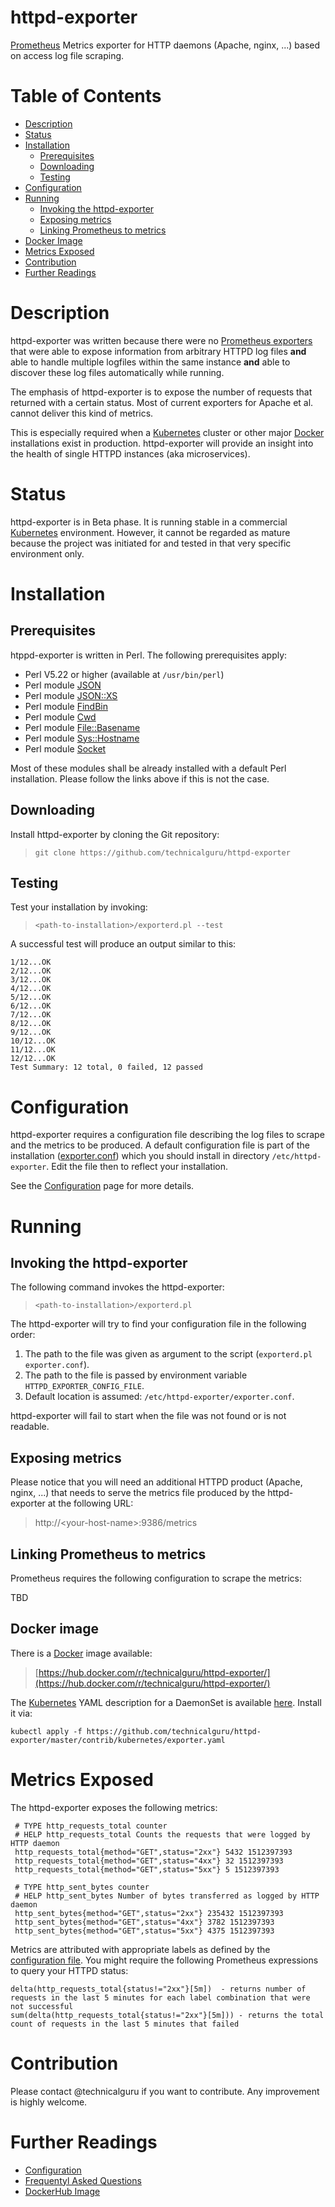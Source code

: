 # httpd-exporter
[Prometheus](https://prometheus.io/) Metrics exporter for HTTP daemons (Apache, nginx, ...) based on 
access log file scraping.

# Table of Contents
* [Description](#user-content-description)
* [Status](#user-content-status)
* [Installation](#user-content-installation)
  * [Prerequisites](#user-content-prerequisites)
  * [Downloading](#user-content-downloading)
  * [Testing](#user-content-testing)
* [Configuration](#user-content-configuration)
* [Running](#user-content-running)
  * [Invoking the httpd-exporter](#user-content-invoking-the-httpd-exporter)
  * [Exposing metrics](#user-content-exposing-metrics)
  * [Linking Prometheus to metrics](#user-content-linking-prometheus-to-metrics)
* [Docker Image](#user-content-docker-image)
* [Metrics Exposed](#user-content-metrics-exposed)
* [Contribution](#user-content-contribution)
* [Further Readings](#user-content-further-readings)

# Description
httpd-exporter was written because there were no [Prometheus exporters](https://prometheus.io/docs/instrumenting/exporters/)
that were able to expose information from arbitrary HTTPD log files **and** able to handle multiple logfiles 
within the same instance **and** able to discover these log files automatically while running.

The emphasis of httpd-exporter is to expose the number of requests that returned with a certain status. Most of
current exporters for Apache et al. cannot deliver this kind of metrics. 

This is especially required when a [Kubernetes](https://kubernetes.io/) cluster or other major [Docker](https://docker.io/) 
installations exist in production. httpd-exporter will provide an insight into the health of single HTTPD 
instances (aka microservices).

# Status
httpd-exporter is in Beta phase. It is running stable in a commercial [Kubernetes](https://kubernetes.io/)
environment. However, it cannot be regarded as mature because the project was initiated for and tested in that 
very specific environment only.

# Installation
## Prerequisites
htppd-exporter is written in Perl. The following prerequisites apply:

* Perl V5.22 or higher (available at `/usr/bin/perl`)
* Perl module [JSON](http://search.cpan.org/perldoc?JSON)
* Perl module [JSON::XS](http://search.cpan.org/~mlehmann/JSON-XS-3.04/XS.pm)
* Perl module [FindBin](https://perldoc.perl.org/FindBin.html)
* Perl module [Cwd](https://perldoc.perl.org/Cwd.html)
* Perl module [File::Basename](https://perldoc.perl.org/File/Basename.html)
* Perl module [Sys::Hostname](https://perldoc.perl.org/Sys/Hostname.html)
* Perl module [Socket](https://perldoc.perl.org/Socket.html)

Most of these modules shall be already installed with a default Perl installation. Please follow the links above if this is not the case.

## Downloading
Install httpd-exporter by cloning the Git repository:

> `git clone https://github.com/technicalguru/httpd-exporter`

## Testing
Test your installation by invoking:

> `<path-to-installation>/exporterd.pl --test`

A successful test will produce an output similar to this:
```
1/12...OK
2/12...OK
3/12...OK
4/12...OK
5/12...OK
6/12...OK
7/12...OK
8/12...OK
9/12...OK
10/12...OK
11/12...OK
12/12...OK
Test Summary: 12 total, 0 failed, 12 passed
```

# Configuration
httpd-exporter requires a configuration file describing the log files to scrape and the metrics to be produced. A default configuration file
is part of the installation ([exporter.conf](../examples/exporter.conf)) which you should install in directory `/etc/httpd-exporter`. Edit the file then to reflect
your installation. 

See the [Configuration](CONFIGURATION.md) page for more details.

# Running
## Invoking the httpd-exporter
The following command invokes the httpd-exporter:

> `<path-to-installation>/exporterd.pl`

The httpd-exporter will try to find your configuration file in the following order:

1. The path to the file was given as argument to the script (`exporterd.pl exporter.conf`).
1. The path to the file is passed by environment variable `HTTPD_EXPORTER_CONFIG_FILE`.
1. Default location is assumed: `/etc/httpd-exporter/exporter.conf`.

httpd-exporter will fail to start when the file was not found or is not readable.

## Exposing metrics
Please notice that you will need an additional HTTPD product (Apache, nginx, ...) that needs to serve
the metrics file produced by the httpd-exporter at the following URL:

> http://&lt;your-host-name&gt;:9386/metrics

## Linking Prometheus to metrics
Prometheus requires the following configuration to scrape the metrics:

TBD

## Docker image
There is a [Docker](https://docker.io/) image available:

> [https://hub.docker.com/r/technicalguru/httpd-exporter/](https://hub.docker.com/r/technicalguru/httpd-exporter/)

The [Kubernetes](https://kubernetes.io/) YAML description for a DaemonSet is available [here](../contrib/kubernetes/exporter.yaml).
Install it via:

```
kubectl apply -f https://github.com/technicalguru/httpd-exporter/master/contrib/kubernetes/exporter.yaml
```

# Metrics Exposed
The httpd-exporter exposes the following metrics:

```
 # TYPE http_requests_total counter
 # HELP http_requests_total Counts the requests that were logged by HTTP daemon
 http_requests_total{method="GET",status="2xx"} 5432 1512397393
 http_requests_total{method="GET",status="4xx"} 32 1512397393
 http_requests_total{method="GET",status="5xx"} 5 1512397393

 # TYPE http_sent_bytes counter
 # HELP http_sent_bytes Number of bytes transferred as logged by HTTP daemon
 http_sent_bytes{method="GET",status="2xx"} 235432 1512397393
 http_sent_bytes{method="GET",status="4xx"} 3782 1512397393
 http_sent_bytes{method="GET",status="5xx"} 4375 1512397393
```

Metrics are attributed with appropriate labels as defined by the [configuration file](CONFIGURATION.md). You might 
require the following Prometheus expressions to query your HTTPD status:

```
delta(http_requests_total{status!="2xx"}[5m])  - returns number of requests in the last 5 minutes for each label combination that were not successful
sum(delta(http_requests_total{status!="2xx"}[5m])) - returns the total count of requests in the last 5 minutes that failed
```

# Contribution

Please contact @technicalguru if you want to contribute. Any improvement is highly welcome.

# Further Readings

* [Configuration](CONFIGURATION.md)
* [Frequentyl Asked Questions](FAQ.md)
* [DockerHub Image](https://hub.docker.com/r/technicalguru/httpd-exporter/)


